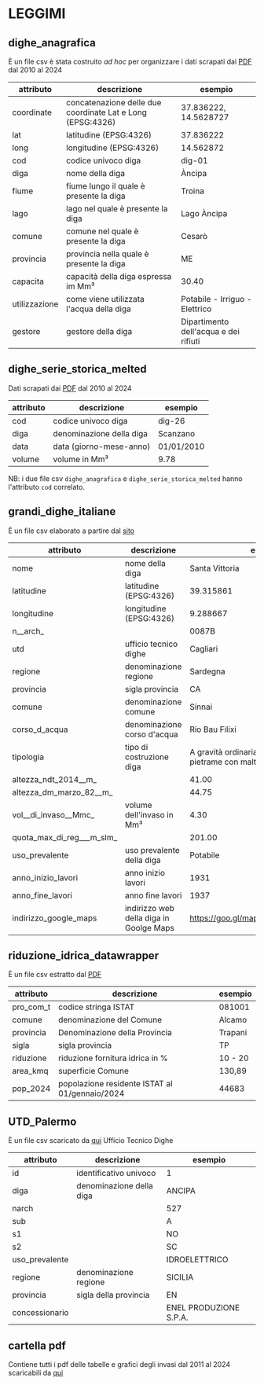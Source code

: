 # LEGGIMI

## dighe_anagrafica

È un file csv è stata costruito  *ad hoc*  per organizzare i dati scrapati dai [PDF](https://www.regione.sicilia.it/istituzioni/regione/strutture-regionali/presidenza-regione/autorita-bacino-distretto-idrografico-sicilia/siti-tematici/risorse-idriche/volumi-invasati-nelle-dighe-della-sicilia) dal 2010 al 2024

| attributo     | descrizione                                                | esempio                               |
| ------------- | ---------------------------------------------------------- | ------------------------------------- |
| coordinate    | concatenazione delle due coordinate Lat e Long (EPSG:4326) | 37.836222, 14.5628727                 |
| lat           | latitudine (EPSG:4326)                                     | 37.836222                             |
| long          | longitudine (EPSG:4326)                                    | 14.562872                             |
| cod           | codice univoco diga                                        | dig-01                                |
| diga          | nome della diga                                            | Àncipa                                |
| fiume         | fiume lungo il quale è presente la diga                    | Troina                                |
| lago          | lago nel quale è presente la diga                          | Lago Àncipa                           |
| comune        | comune nel quale è presente la diga                        | Cesarò                                |
| provincia     | provincia nella quale è presente la diga                     | ME                                    |
| capacita      | capacità della diga espressa im Mm³                        | 30.40                                 |
| utilizzazione | come viene utilizzata l'acqua della diga                   | Potabile - Irriguo - Elettrico        |
| gestore       | gestore della diga                                         | Dipartimento dell'acqua e dei rifiuti |

## dighe_serie_storica_melted

Dati scrapati dai [PDF](https://www.regione.sicilia.it/istituzioni/regione/strutture-regionali/presidenza-regione/autorita-bacino-distretto-idrografico-sicilia/siti-tematici/risorse-idriche/volumi-invasati-nelle-dighe-della-sicilia) dal 2010 al 2024

| attributo | descrizione              | esempio    |
| --------- | ------------------------ | ---------- |
| cod       | codice univoco diga      | dig-26     |
| diga      | denominazione della diga | Scanzano   |
| data      | data (giorno-mese-anno)  | 01/01/2010 |
| volume    | volume in Mm³            | 9.78       |

NB: i due file csv `dighe_anagrafica` e `dighe_serie_storica_melted` hanno l'attributo `cod` correlato.

## grandi_dighe_italiane

È un file csv elaborato a partire dal [sito](https://dgdighe.mit.gov.it/categoria/articolo/_cartografie_e_dati/_cartografie/cartografia_dighe)

| attributo                 | descrizione                             | esempio                                                        |
| ------------------------- | --------------------------------------- | -------------------------------------------------------------- |
| nome                      | nome della diga                         | Santa Vittoria                                                 |
| latitudine                | latitudine (EPSG:4326)                  | 39.315861                                                      |
| longitudine               | longitudine (EPSG:4326)                 | 9.288667                                                       |
| n__arch_                  |                                         | 0087B                                                          |
| utd                       | ufficio tecnico dighe                   | Cagliari                                                       |
| regione                   | denominazione regione                   | Sardegna                                                       |
| provincia                 | sigla provincia                         | CA                                                             |
| comune                    | denominazione comune                    | Sinnai                                                         |
| corso_d_acqua             | denominazione corso d'acqua             | Rio Bau Filixi                                                 |
| tipologia                 | tipo di costruzione diga                | A gravità ordinaria in muratura di pietrame con malta (a.1.1.) |
| altezza_ndt_2014__m_      |                                         | 41.00                                                          |
| altezza_dm_marzo_82__m_   |                                         | 44.75                                                          |
| vol__di_invaso__Mmc_      | volume dell'invaso in Mm³               | 4.30                                                           |
| quota_max_di_reg___m_slm_ |                                         | 201.00                                                         |
| uso_prevalente            | uso prevalente della diga               | Potabile                                                       |
| anno_inizio_lavori        | anno inizio lavori                      | 1931                                                           |
| anno_fine_lavori          | anno fine lavori                        | 1937                                                           |
| indirizzo_google_maps     | indirizzo web della diga in Goolge Maps | https://goo.gl/maps/ZbgCAjdc6RLExSyx8                          |

## riduzione_idrica_datawrapper

È un file csv estratto dal [PDF](https://www.regione.sicilia.it/sites/default/files/2024-04/Mappa%20pdf.pdf)

| attributo | descrizione                                    | esempio |
| --------- | ---------------------------------------------- | ------- |
| pro_com_t | codice stringa ISTAT                           | 081001  |
| comune    | denominazione del Comune                       | Alcamo  |
| provincia | Denominazione della Provincia                  | Trapani |
| sigla     | sigla provincia                                | TP      |
| riduzione | riduzione fornitura idrica in %                | 10 - 20 |
| area_kmq  | superficie Comune                              | 130,89  |
| pop_2024  | popolazione residente ISTAT al 01/gennaio/2024 | 44683   |

## UTD_Palermo

È un file csv scaricato da [qui](https://dgdighe.mit.gov.it/categoria/articolo/_cartografie_e_dati/_dighe_di_competenza/UTDPA/) Ufficio Tecnico Dighe


| attributo      | descrizione              | esempio                |
| -------------- | ------------------------ | ---------------------- |
| id             | identificativo univoco   | 1                      |
| diga           | denominazione della diga | ANCIPA                 |
| narch          |                          | 527                    |
| sub            |                          | A                      |
| s1             |                          | NO                     |
| s2             |                          | SC                     |
| uso_prevalente |                          | IDROELETTRICO          |
| regione        | denominazione regione    | SICILIA                |
| provincia      | sigla della provincia    | EN                     |
| concessionario |                          | ENEL PRODUZIONE S.P.A. |

## cartella pdf

Contiene tutti i pdf delle tabelle e grafici degli invasi dal 2011 al 2024 scaricabili da [qui](https://www.regione.sicilia.it/istituzioni/regione/strutture-regionali/presidenza-regione/autorita-bacino-distretto-idrografico-sicilia/siti-tematici/risorse-idriche/volumi-invasati-nelle-dighe-della-sicilia)
